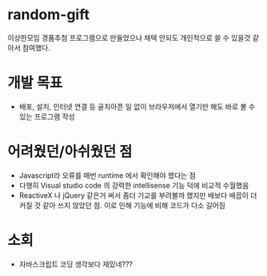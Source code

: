 # random-gift

이상한모임 경품추첨 프로그램으로 만들었으나 채택 안되도 개인적으로 쓸 수 있을것 같아서 참여했다.

# 개발 목표
- 배포, 설치, 인터넷 연결 등 골치아픈 일 없이 브라우저에서 열기만 해도 바로 볼 수 있는 프로그램 작성

# 어려웠던/아쉬웠던 점
- Javascript라 오류를 매번 runtime 에서 확인해야 했다는 점
- 다행히 Visual studio code 의 강력한 intellisense 기능 덕에 비교적 수월했음
- ReactiveX 나 jQuery 같은거 써서 좀더 기교를 부려볼까 했지만 배보다 배꼽이 더 커질 것 같아 쓰지 않았던 점. 이로 인해 기능에 비해 코드가 다소 길어짐

# 소회
- 자바스크립트 코딩 생각보다 재밌네???